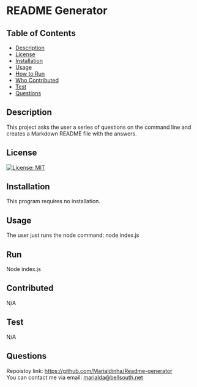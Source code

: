 

  # README Generator 

  ## Table of Contents
  - [Description](#Description)
  - [License](#License)
  - [Installation](#Installation)
  - [Usage](#Usage)
  - [How to Run](#Run)
  - [Who Contributed](#Contributed)
  - [Test](#Test)
  - [Questions](#Questions)
 
  ## Description
  This project asks the user a series of questions on the command line and creates a Markdown README file with the answers.

  ## License
  [![License: MIT](https://img.shields.io/badge/License-MIT-yellow.svg)](https://opensource.org/licenses/MIT)

  ## Installation
  This program requires no installation.

  ## Usage
  The user just runs the node command: node index.js 

  ## Run
  Node index.js

  ## Contributed
  N/A

  ## Test
  N/A

  ## Questions
  Repoistoy link: https://github.com/Marialdinha/Readme-generator <br /> 
  You can contact me via email: marialda@bellsouth.net

